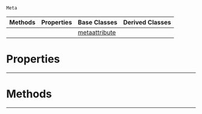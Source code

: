  `Meta`

|Methods|Properties|Base Classes|Derived Classes|
|---|---|---|---|
| | |[metaattribute](https://github.com/ZilchEngine/ZilchDocs/blob/master/code_reference/class_reference/metaattribute.md)| |


 #  Properties


---  
 #  Methods


---  
 

 